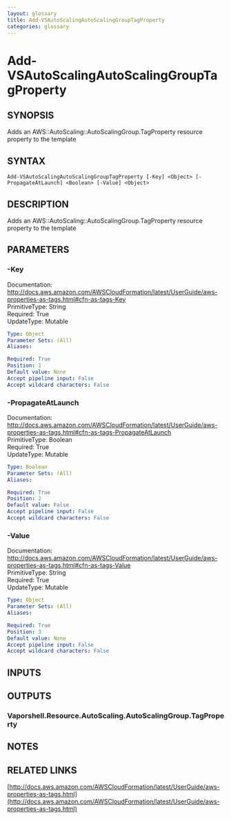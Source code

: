 ```yaml
---
layout: glossary
title: Add-VSAutoScalingAutoScalingGroupTagProperty
categories: glossary
---
```


# Add-VSAutoScalingAutoScalingGroupTagProperty

## SYNOPSIS
Adds an AWS::AutoScaling::AutoScalingGroup.TagProperty resource property to the template

## SYNTAX

```
Add-VSAutoScalingAutoScalingGroupTagProperty [-Key] <Object> [-PropagateAtLaunch] <Boolean> [-Value] <Object>
```

## DESCRIPTION
Adds an AWS::AutoScaling::AutoScalingGroup.TagProperty resource property to the template

## PARAMETERS

### -Key
Documentation: http://docs.aws.amazon.com/AWSCloudFormation/latest/UserGuide/aws-properties-as-tags.html#cfn-as-tags-Key    
PrimitiveType: String    
Required: True    
UpdateType: Mutable

```yaml
Type: Object
Parameter Sets: (All)
Aliases: 

Required: True
Position: 1
Default value: None
Accept pipeline input: False
Accept wildcard characters: False
```

### -PropagateAtLaunch
Documentation: http://docs.aws.amazon.com/AWSCloudFormation/latest/UserGuide/aws-properties-as-tags.html#cfn-as-tags-PropagateAtLaunch    
PrimitiveType: Boolean    
Required: True    
UpdateType: Mutable

```yaml
Type: Boolean
Parameter Sets: (All)
Aliases: 

Required: True
Position: 2
Default value: False
Accept pipeline input: False
Accept wildcard characters: False
```

### -Value
Documentation: http://docs.aws.amazon.com/AWSCloudFormation/latest/UserGuide/aws-properties-as-tags.html#cfn-as-tags-Value    
PrimitiveType: String    
Required: True    
UpdateType: Mutable

```yaml
Type: Object
Parameter Sets: (All)
Aliases: 

Required: True
Position: 3
Default value: None
Accept pipeline input: False
Accept wildcard characters: False
```

## INPUTS

## OUTPUTS

### Vaporshell.Resource.AutoScaling.AutoScalingGroup.TagProperty

## NOTES

## RELATED LINKS

[http://docs.aws.amazon.com/AWSCloudFormation/latest/UserGuide/aws-properties-as-tags.html](http://docs.aws.amazon.com/AWSCloudFormation/latest/UserGuide/aws-properties-as-tags.html)

